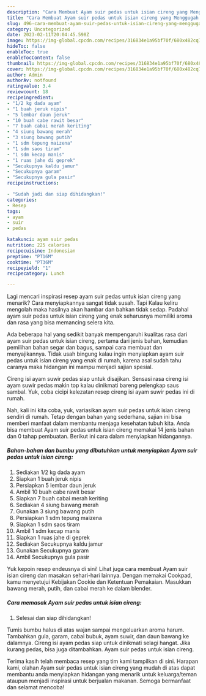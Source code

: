 ```yaml
---
description: "Cara Membuat Ayam suir pedas untuk isian cireng yang Menggugah Selera, Buat Buka Puasa Bikin Ngiler"
title: "Cara Membuat Ayam suir pedas untuk isian cireng yang Menggugah Selera, Buat Buka Puasa Bikin Ngiler"
slug: 496-cara-membuat-ayam-suir-pedas-untuk-isian-cireng-yang-menggugah-selera-buat-buka-puasa-bikin-ngiler
category: Uncategorized
date: 2023-02-11T20:04:45.598Z
image: https://img-global.cpcdn.com/recipes/316834e1a95bf70f/680x482cq70/ayam-suir-pedas-untuk-isian-cireng-foto-resep-utama.jpg
hideToc: false
enableToc: true
enableTocContent: false
thumbnail: https://img-global.cpcdn.com/recipes/316834e1a95bf70f/680x482cq70/ayam-suir-pedas-untuk-isian-cireng-foto-resep-utama.jpg
cover: https://img-global.cpcdn.com/recipes/316834e1a95bf70f/680x482cq70/ayam-suir-pedas-untuk-isian-cireng-foto-resep-utama.jpg
author: Admin
authorAv: notfound
ratingvalue: 3.4
reviewcount: 18
recipeingredient:
- "1/2 kg dada ayam"
- "1 buah jeruk nipis"
- "5 lembar daun jeruk"
- "10 buah cabe rawit besar"
- "7 buah cabai merah keriting"
- "4 siung bawang merah"
- "3 siung bawang putih"
- "1 sdm tepung maizena"
- "1 sdm saos tiram"
- "1 sdm kecap manis"
- "1 ruas jahe di geprek"
- "Secukupnya kaldu jamur"
- "Secukupnya garam"
- "Secukupnya gula pasir"
recipeinstructions:

- "Sudah jadi dan siap dihidangkan!"
categories:
- Resep
tags:
- ayam
- suir
- pedas

katakunci: ayam suir pedas 
nutrition: 225 calories
recipecuisine: Indonesian
preptime: "PT16M"
cooktime: "PT36M"
recipeyield: "1"
recipecategory: Lunch

---
```



Lagi mencari inspirasi resep ayam suir pedas untuk isian cireng yang menarik? Cara menyiapkannya sangat tidak susah. Tapi Kalau keliru mengolah maka hasilnya akan hambar dan bahkan tidak sedap. Padahal ayam suir pedas untuk isian cireng yang enak seharusnya memiliki aroma dan rasa yang bisa memancing selera kita.


Ada beberapa hal yang sedikit banyak mempengaruhi kualitas rasa dari ayam suir pedas untuk isian cireng, pertama dari jenis bahan, kemudian pemilihan bahan segar dan bagus, sampai cara membuat dan menyajikannya. Tidak usah bingung kalau ingin menyiapkan ayam suir pedas untuk isian cireng yang enak di rumah, karena asal sudah tahu caranya maka hidangan ini mampu menjadi sajian spesial.

Cireng isi ayam suwir pedas siap untuk disajikan. Sensasi rasa cireng isi ayam suwir pedas makin top kalau dinikmati bareng pelengkap saus sambal. Yuk, coba cicipi kelezatan resep cireng isi ayam suwir pedas ini di rumah.


Nah, kali ini kita coba, yuk, variasikan ayam suir pedas untuk isian cireng sendiri di rumah. Tetap dengan bahan yang sederhana, sajian ini bisa memberi manfaat dalam membantu menjaga kesehatan tubuh kita. Anda bisa membuat Ayam suir pedas untuk isian cireng memakai 14 jenis bahan dan 0 tahap pembuatan. Berikut ini cara dalam menyiapkan hidangannya.

<!--inarticleads1-->

##### Bahan-bahan dan bumbu yang dibutuhkan untuk menyiapkan Ayam suir pedas untuk isian cireng:

1. Sediakan 1/2 kg dada ayam
1. Siapkan 1 buah jeruk nipis
1. Persiapkan 5 lembar daun jeruk
1. Ambil 10 buah cabe rawit besar
1. Siapkan 7 buah cabai merah keriting
1. Sediakan 4 siung bawang merah
1. Gunakan 3 siung bawang putih
1. Persiapkan 1 sdm tepung maizena
1. Siapkan 1 sdm saos tiram
1. Ambil 1 sdm kecap manis
1. Siapkan 1 ruas jahe di geprek
1. Sediakan Secukupnya kaldu jamur
1. Gunakan Secukupnya garam
1. Ambil Secukupnya gula pasir


Yuk kepoin resep endeusnya di sini! Lihat juga cara membuat Ayam suir isian cireng dan masakan sehari-hari lainnya. Dengan memakai Cookpad, kamu menyetujui Kebijakan Cookie dan Ketentuan Pemakaian. Masukkan bawang merah, putih, dan cabai merah ke dalam blender. 

<!--inarticleads2-->

##### Cara memasak Ayam suir pedas untuk isian cireng:


1. Selesai dan siap dihidangkan!

Tumis bumbu halus di atas wajan sampai mengeluarkan aroma harum. Tambahkan gula, garam, cabai bubuk, ayam suwir, dan daun bawang ke dalamnya. Cireng isi ayam pedas siap untuk dinikmati selagi hangat. Jika kurang pedas, bisa juga ditambahkan. Ayam suir pedas untuk isian cireng. 

Terima kasih telah membaca resep yang tim kami tampilkan di sini. Harapan kami, olahan Ayam suir pedas untuk isian cireng yang mudah di atas dapat membantu anda menyiapkan hidangan yang menarik untuk keluarga/teman ataupun menjadi inspirasi untuk berjualan makanan. Semoga bermanfaat dan selamat mencoba!
